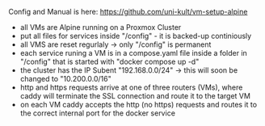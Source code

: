 
Config and Manual is here:
https://github.com/uni-kult/vm-setup-alpine


- all VMs are Alpine running on a Proxmox Cluster
- put all files for services inside "/config" - it is backed-up continiously
- all VMS are reset regurlaly -> only "/config" is permanent
- each service runing a VM is in a compose.yaml file inside a folder in "/config" that is started with "docker compose up -d"
- the cluster has the IP Subent "192.168.0.0/24" -> this will soon be changed to "10.200.0.0/16"
- http and https requests arrive at one of three routers (VMs), where caddy will terminate the SSL connection and route it to the target VM
- on each VM caddy accepts the http (no https) requests and routes it to the correct internal port for the docker service
